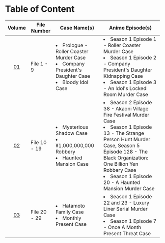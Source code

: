 # Table of Content

| Volume | File Number | Case Name(s) | Anime Episode(s) |
| :---: | --- | --- | --- |
| [01](https://github.com/chyneyee/ReadingJournal/blob/main/Manga/Detective_Conan/Volume_01.md) | File 1 - 9 | <li>Prologue - Roller Coaster Murder Case<br><li>Company President's Daughter Case<br><li>Bloody Idol Case | <li>Season 1 Episode 1 - Roller Coaster Murder Case<br><li>Season 1 Episode 2 - Company President's Daughter Kidnapping Case<br><li>Season 1 Episode 3 - An Idol's Locked Room Murder Case |
| [02](https://github.com/chyneyee/ReadingJournal/blob/main/Manga/Detective_Conan/Volume_02.md) | File 10 - 19 | <li>Mysterious Shadow Case<br><li>¥1,000,000,000 Robbery<br><li>Haunted Mansion Case | <li>Season 2 Episode 38 - Akaoni Village Fire Festival Murder Case<br><li>Season 1 Episode 13 - The Strange Person Hunt Murder Case, Season 5 Episode 128 - The Black Organization: One Billion Yen Robbery Case<br><li>Season 1 Episode 20 - A Haunted Mansion Murder Case |
| [03](https://github.com/chyneyee/ReadingJournal/blob/main/Manga/Detective_Conan/Volume_03.md) | File 20 - 29 | <li>Hatamoto Family Case<br><li>Monthly Present Case | <li>Season 1 Episode 22 and 23 - Luxury Liner Serial Murder Case<br><li>Season 1 Episode 7 - Once A Month Present Threat Case |
